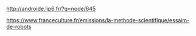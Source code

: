 http://androide.lip6.fr/?q=node/645

https://www.franceculture.fr/emissions/la-methode-scientifique/essaim-de-robots
